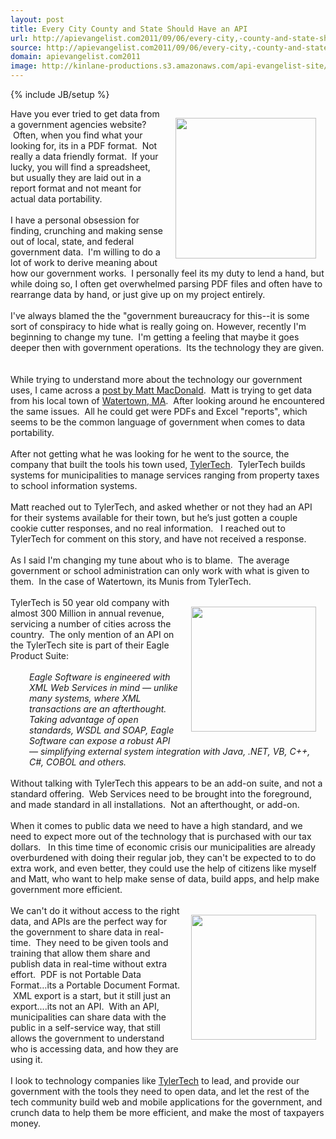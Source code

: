 ```yaml
---
layout: post
title: Every City County and State Should Have an API
url: http://apievangelist.com2011/09/06/every-city,-county-and-state-should-have-an-api/
source: http://apievangelist.com2011/09/06/every-city,-county-and-state-should-have-an-api/
domain: apievangelist.com2011
image: http://kinlane-productions.s3.amazonaws.com/api-evangelist-site/blog/washington-crossing-the-delaware-thumb.png
---
```

{% include JB/setup %}
<div><img style="padding: 15px;" src="http://kinlane-productions.s3.amazonaws.com/matrix-pics/washington-crossing-the-delaware-cropped.png" alt="" width="225" align="right" /><span id="internal-source-marker_0.13283396931365132">Have you ever tried to get data from a government agencies website? &nbsp;Often, when you find what your looking for, its in a PDF format. &nbsp;Not really a data friendly format. &nbsp;If your lucky, you will find a spreadsheet, but usually they are laid out in a report format and not meant for actual data portability.</span><br /><br /><span>I have a personal obsession for finding, crunching and making sense out of local, state, and federal government data. &nbsp;I'm willing to do a lot of work to derive meaning about how our government works. &nbsp;I personally feel its my duty to lend a hand, but while doing so, I often get overwhelmed parsing PDF files and often have to rearrange data by hand, or just give up on my project entirely.</span><br /><br /><span>I've always blamed the the "government bureaucracy for this--it is some sort of conspiracy to hide what is really going on. However, recently I'm beginning to change my tune. &nbsp;I'm getting a feeling that maybe it goes deeper then with government operations. &nbsp;Its the technology they are given. &nbsp;</span><br /><br /><span>While trying to understand more about the technology our government uses, I came across a <a title="post by Matt MacDonald" href="http://www.mattmacdonald.com/">post by Matt MacDonald</a>. &nbsp;Matt is trying to get data from his local town of <a title="Watertown, MA" href="http://www.ci.watertown.ma.us/">Watertown, MA</a>. &nbsp;After looking around he encountered the same issues. &nbsp;All he could get were PDFs and Excel "reports", which seems to be the common language of government when comes to data portability.</span><br /><br /><span>After not getting what he was looking for he went to the source, the company that built the tools his town used, <a title="TylerTech" href="http://www.tylertech.com/">TylerTech</a>. &nbsp;TylerTech builds systems for municipalities to manage services ranging from property taxes to school information systems.</span><br /><br /><span>Matt reached out to TylerTech, and asked whether or not they had an API for their systems available for their town, but he&rsquo;s just gotten a couple cookie cutter responses, and no real information. &nbsp;&nbsp;I reached out to TylerTech for comment on this story, and have not received a response.</span><br /><br /><span>As I said I'm changing my tune about who is to blame. &nbsp;The average government or school administration can only work with what is given to them. &nbsp;In the case of Watertown, its Munis from TylerTech.</span><br /><br /><span><a title="TylerTech" href="http://www.tylertech.com/"><img style="padding: 15px;" src="http://kinlane-productions.s3.amazonaws.com/tylertech-logo.png" alt="" width="200" align="right" /></a>TylerTech is 50 year old company with almost 300 Million in annual revenue, servicing a number of cities across the country. &nbsp;The only mention of an API on the TylerTech site is part of their Eagle Product Suite:</span></div>
<div style="padding-left: 30px;"><span>&nbsp;</span><em><br /></em><em>Eagle Software is engineered with XML Web Services in mind &mdash; unlike many systems, where XML transactions are an afterthought. Taking advantage of open standards, WSDL and SOAP, Eagle Software can expose a robust API &mdash; simplifying external system integration with Java, .NET, VB, C++, C#, COBOL and others.</em></div>
<div><span>&nbsp;</span><br /><span>Without talking with TylerTech this appears to be an add-on suite, and not a standard offering. &nbsp;Web Services need to be brought into the foreground, and made standard in all installations. &nbsp;Not an afterthought, or add-on.</span><br /><br /><span>When it comes to public data we need to have a high standard, and we need to expect more out of the technology that is purchased with our tax dollars. &nbsp;&nbsp;In this time time of economic crisis our municipalities are already overburdened with doing their regular job, they can't be expected to to do extra work, and even better, they could use the help of citizens like myself and Matt, who want to help make sense of data, build apps, and help make government more efficient.</span><br /><br /><span><a title="Watertown, MA" href="http://www.ci.watertown.ma.us/"><img style="padding: 15px;" src="http://kinlane-productions.s3.amazonaws.com/watertown-ma-sign.jpg" alt="" width="200" align="right" /></a>We can't do it without access to the right data, and APIs are the perfect way for the government to share data in real-time. &nbsp;They need to be given tools and training that allow them share and publish data in real-time without extra effort. &nbsp;PDF is not Portable Data Format...its a Portable Document Format. &nbsp;XML export is a start, but it still just an export....its not an API. &nbsp;With an API, municipalities can share data with the public in a self-service way, that still allows the government to understand who is accessing data, and how they are using it.</span><br /><br /><span>I look to technology companies like <a title="TylerTech" href="http://www.tylertech.com/">TylerTech</a> to lead, and provide our government with the tools they need to open data, and let the rest of the tech community build web and mobile applications for the government, and crunch data to help them be more efficient, and make the most of taxpayers money.</span></div>
